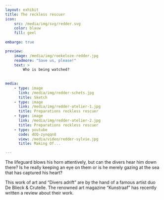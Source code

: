 ```yaml
---
layout: exhibit
title: The reckless rescuer
icon: 
    src: /media/img/svg/redder.svg
    color: blauw
    fill: geel
    
embargo: true

preview: 
    image: /media/img/roekeloze-redder.jpg
    readmore: "Save us, please!"
    text: >
        Who is being watched?
        
        
media:
    - type: image
      link: /media/img/redder-schets.jpg
      title: Sketch
    - type: image
      link: /media/img/redder-atelier-1.jpg
      title: Preparations reckless rescuer
    - type: image
      link: /media/img/redder-atelier-2.jpg
      title: Preparations reckless rescuer
    - type: youtube
      code: dOQ-zynqqn8
      view: /media/video/redder-sylvie.jpg
      title: Making Of...

---
```


The lifeguard blows his horn attentively, but can the divers hear him down there? Is he really keeping an eye on them or is he merely gazing at the sea that has captured his heart?

This work of art  and  “Divers adrift” are by the hand of a famous artist duo De Blieck & Crutelle. The renowned art magazine “Kunstraaf” has recently written a review about their work.
